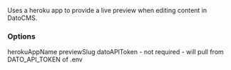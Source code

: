 Uses a heroku app to provide a live preview when editing content in DatoCMS.

### Options

herokuAppName
previewSlug
datoAPIToken - not required - will pull from DATO_API_TOKEN of .env
